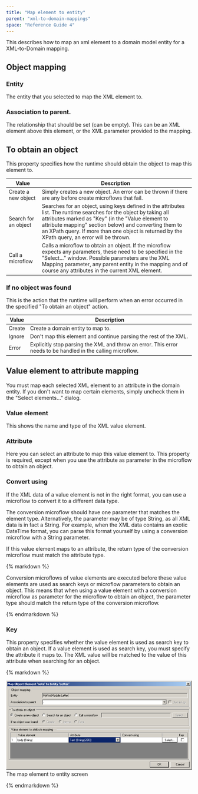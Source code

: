 ```yaml
---
title: "Map element to entity"
parent: "xml-to-domain-mappings"
space: "Reference Guide 4"
---
```

This describes how to map an xml element to a domain model entity for a XML-to-Domain mapping.

## Object mapping

### Entity

The entity that you selected to map the XML element to.

### Association to parent.

The relationship that should be set (can be empty). This can be an XML element above this element, or the XML parameter provided to the mapping.

## To obtain an object

This property specifies how the runtime should obtain the object to map this element to.

| Value | Description |
| --- | --- |
| Create a new object | Simply creates a new object. An error can be thrown if there are any before create microflows that fail. |
| Search for an object | Searches for an object, using keys defined in the attributes list. The runtime searches for the object by taking all attributes marked as "Key" (in the "Value element to attribute mapping" section below) and converting them to an XPath query. If more than one object is returned by the XPath query, an error will be thrown. |
| Call a microflow | Calls a microflow to obtain an object. If the microflow expects any parameters, these need to be specified in the "Select..." window. Possible parameters are the XML Mapping parameter, any parent entity in the mapping and of course any attributes in the current XML element. |

### If no object was found

This is the action that the runtime will perform when an error occurred in the specified "To obtain an object" action.

| Value | Description |
| --- | --- |
| Create | Create a domain entity to map to. |
| Ignore | Don't map this element and continue parsing the rest of the XML. |
| Error | Explicitly stop parsing the XML and throw an error. This error needs to be handled in the calling microflow. |

## Value element to attribute mapping

You must map each selected XML element to an attribute in the domain entity. If you don't want to map certain elements, simply uncheck them in the "Select elements..." dialog.

### Value element

This shows the name and type of the XML value element.

### Attribute

Here you can select an attribute to map this value element to. This property is required, except when you use the attribute as parameter in the microflow to obtain an object.

### Convert using

If the XML data of a value element is not in the right format, you can use a microflow to convert it to a different data type.

The conversion microflow should have one parameter that matches the element type. Alternatively, the parameter may be of type String, as all XML data is in fact a String. For example, when the XML data contains an exotic DateTime format, you can parse this format yourself by using a conversion microflow with a String parameter.

If this value element maps to an attribute, the return type of the conversion microflow must match the attribute type.

<div class="alert alert-warning">{% markdown %}

Conversion microflows of value elements are executed before these value elements are used as search keys or microflow parameters to obtain an object. This means that when using a value element with a conversion microflow as parameter for the microflow to obtain an object, the parameter type should match the return type of the conversion microflow.

{% endmarkdown %}</div>

### Key

This property specifies whether the value element is used as search key to obtain an object. If a value element is used as search key, you must specify the attribute it maps to. The XML value will be matched to the value of this attribute when searching for an object.

<div class="alert alert-info">{% markdown %}

![](attachments/819203/918233.png)
The map element to entity screen

{% endmarkdown %}</div>
